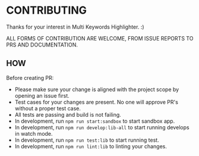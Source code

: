 # CONTRIBUTING

Thanks for your interest in Multi Keywords Highlighter. :)

ALL FORMS OF CONTRIBUTION ARE
WELCOME, FROM ISSUE REPORTS TO PRS AND DOCUMENTATION.

## HOW

Before creating PR:

* Please make sure your change is aligned with the project scope by opening an issue first.
* Test cases for your changes are present. No one will approve PR's without a proper test case.
* All tests are passing and build is not failing.
* In development, run `npm run start:sandbox` to start sandbox app.
* In development, run `npm run develop:lib-all` to start running develops in watch mode.
* In development, run `npm run test:lib` to start running test.
* In development, run `npm run lint:lib` to linting your changes.
